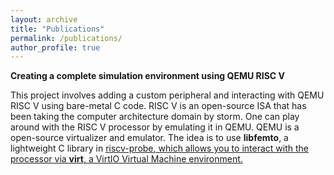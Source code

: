 ```yaml
---
layout: archive
title: "Publications"
permalink: /publications/
author_profile: true
---
```


**Creating a complete simulation environment using QEMU RISC V** 

This project involves adding a custom peripheral and interacting with QEMU RISC V using bare-metal C code. RISC V is an open-source ISA that has been taking the computer architecture domain by storm. One can play around with the RISC V processor by emulating it in QEMU. QEMU is a open-source virtualizer and emulator. The idea is to use **libfemto**, a lightweight C library in <u><a href="https://github.com/axel-h/riscv-probe">riscv-probe</a>, which allows you to interact with the processor via **virt**, a VirtIO Virtual Machine environment. 

